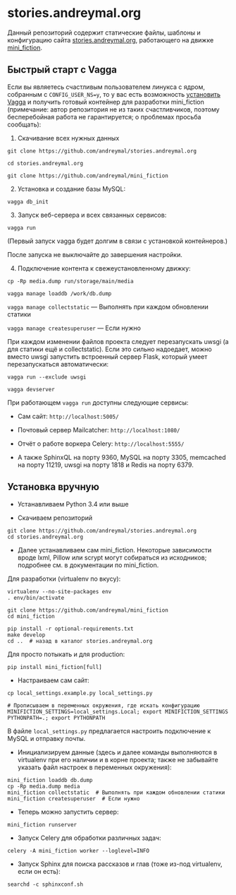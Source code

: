 # stories.andreymal.org

Данный репозиторий содержит статические файлы, шаблоны и конфигурацию сайта
[stories.andreymal.org](https://stories.andreymal.org/), работающего на
движке [mini_fiction](https://github.com/andreymal/mini_fiction).


## Быстрый старт с Vagga

Если вы являетесь счастливым пользователем линукса с ядром, собранным с
`CONFIG_USER_NS=y`, то у вас есть возможность
[установить Vagga](http://vagga.readthedocs.org/en/latest/installation.html#ubuntu)
и получить готовый контейнер для разработки mini_fiction
(примечание: автор репозитория не из таких счастливчиков, поэтому
бесперебойная работа не гарантируется; о проблемах просьба сообщать):

1. Скачивание всех нужных данных

  `git clone https://github.com/andreymal/stories.andreymal.org`

  `cd stories.andreymal.org`

  `git clone https://github.com/andreymal/mini_fiction`

2. Установка и создание базы MySQL:

  `vagga db_init`

3. Запуск веб-сервера и всех связанных сервисов:

  `vagga run`

  (Первый запуск vagga будет долгим в связи с установкой контейнеров.)

  После запуска не выключайте до завершения настройки.

4. Подключение контента к свежеустановленному движку:

  `cp -Rp media.dump run/storage/main/media`

  `vagga manage loaddb /work/db.dump`

  `vagga manage collectstatic` — Выполнять при каждом обновлении статики

  `vagga manage createsuperuser` — Если нужно

При каждом изменении файлов проекта следует перезапускать uwsgi (а для
статики ещё и collectstatic). Если это сильно надоедает, можно вместо
uwsgi запустить встроенный сервер Flask, который умеет перезапускаться
автоматически:

`vagga run --exclude uwsgi`

`vagga devserver`

При работающем `vagga run` доступны следующие сервисы:

* Сам сайт: `http://localhost:5005/`

* Почтовый сервер Mailcatcher: `http://localhost:1080/`

* Отчёт о работе воркера Celery: `http://localhost:5555/`

* А также SphinxQL на порту 9360, MySQL на порту 3305, memcached на порту
  11219, uwsgi на порту 1818 и Redis на порту 6379.


## Установка вручную

* Устанавливаем Python 3.4 или выше

* Скачиваем репозиторий

```
git clone https://github.com/andreymal/stories.andreymal.org
cd stories.andreymal.org
```

* Далее устанавливаем сам mini_fiction. Некоторые зависимости вроде
  lxml, Pillow или scrypt могут собираться из исходников; подробнее
  см. в документации по mini_fiction.

Для разработки (virtualenv по вкусу):

```
virtualenv --no-site-packages env
. env/bin/activate

git clone https://github.com/andreymal/mini_fiction
cd mini_fiction

pip install -r optional-requirements.txt
make develop
cd ..  # назад в каталог stories.andreymal.org
```

Для просто потыкать и для production:

```
pip install mini_fiction[full]
```

* Настраиваем сам сайт:

```
cp local_settings.example.py local_settings.py

# Прописываем в переменных окружения, где искать конфигурацию
MINIFICTION_SETTINGS=local_settings.Local; export MINIFICTION_SETTINGS
PYTHONPATH=.; export PYTHONPATH
```

В файле `local_settings.py` предлагается настроить подключение к MySQL и отправку почты.

* Инициализируем данные (здесь и далее команды выполняются в virtualenv при его наличии
  и в корне проекта; также не забывайте указать файл настроек в переменных окружения):

```
mini_fiction loaddb db.dump
cp -Rp media.dump media
mini_fiction collectstatic  # Выполнять при каждом обновлении статики
mini_fiction createsuperuser  # Если нужно
```

* Теперь можно запустить сервер:

```
mini_fiction runserver
```

* Запуск Celery для обработки различных задач:

```
celery -A mini_fiction worker --loglevel=INFO
```

* Запуск Sphinx для поиска рассказов и глав (тоже из-под virtualenv, если он есть):

```
searchd -c sphinxconf.sh
```
